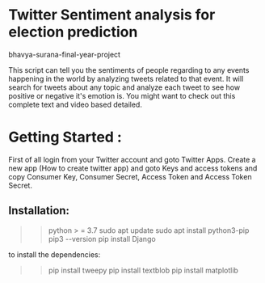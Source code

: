 # Twitter Sentiment analysis for election prediction
bhavya-surana-final-year-project

This script can tell you the sentiments of people regarding to any events happening in the world by analyzing tweets related to that event. It will search for tweets about any topic and analyze each tweet to see how positive or negative it's emotion is. You might want to check out this complete text and video based detailed.

# Getting Started :

First of all login from your Twitter account and goto Twitter Apps. Create a new app (How to create twitter app) and goto Keys and access tokens and copy Consumer Key, Consumer Secret, Access Token and Access Token Secret. 

## Installation:

>> python > = 3.7
>> sudo apt update
>> sudo apt install python3-pip
>> pip3 --version
>> pip install Django
 
to install the dependencies: 
>> pip install tweepy
>> pip install textblob
>> pip install matplotlib
